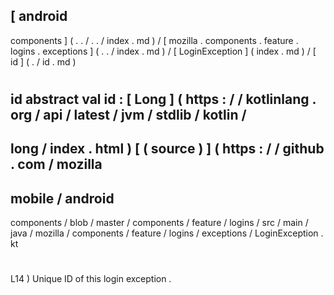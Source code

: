 [
android
-
components
]
(
.
.
/
.
.
/
index
.
md
)
/
[
mozilla
.
components
.
feature
.
logins
.
exceptions
]
(
.
.
/
index
.
md
)
/
[
LoginException
]
(
index
.
md
)
/
[
id
]
(
.
/
id
.
md
)
#
id
abstract
val
id
:
[
Long
]
(
https
:
/
/
kotlinlang
.
org
/
api
/
latest
/
jvm
/
stdlib
/
kotlin
/
-
long
/
index
.
html
)
[
(
source
)
]
(
https
:
/
/
github
.
com
/
mozilla
-
mobile
/
android
-
components
/
blob
/
master
/
components
/
feature
/
logins
/
src
/
main
/
java
/
mozilla
/
components
/
feature
/
logins
/
exceptions
/
LoginException
.
kt
#
L14
)
Unique
ID
of
this
login
exception
.
